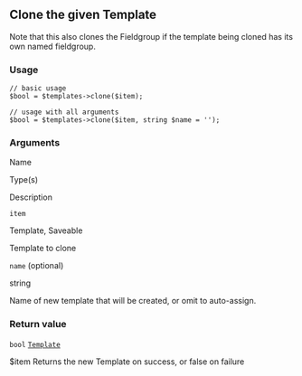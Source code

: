Clone the given Template
------------------------

Note that this also clones the Fieldgroup if the template being cloned has its own named fieldgroup.

### Usage

    // basic usage
    $bool = $templates->clone($item);
    
    // usage with all arguments
    $bool = $templates->clone($item, string $name = '');

### Arguments

Name

Type(s)

Description

`item`

Template, Saveable

Template to clone

`name` (optional)

string

Name of new template that will be created, or omit to auto-assign.

### Return value

`bool` [`Template`](/api/ref/template/)

$item Returns the new Template on success, or false on failure


